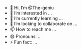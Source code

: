 - 👋 Hi, I’m @The-geniu
- 👀 I’m interested in ...
- 🌱 I’m currently learning ...
- 💞️ I’m looking to collaborate on ...
- 📫 How to reach me ...
- 😄 Pronouns: ...
- ⚡ Fun fact: ...

<!---
The-geniu/The-geniu is a ✨ special ✨ repository because its `README.md` (this file) appears on your GitHub profile.
You can click the Preview link to take a look at your changes.
--->
